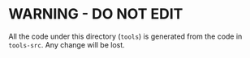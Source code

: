 
# WARNING - DO NOT EDIT

All the code under this directory (`tools`) is generated from the code in `tools-src`. Any change
will be lost.
